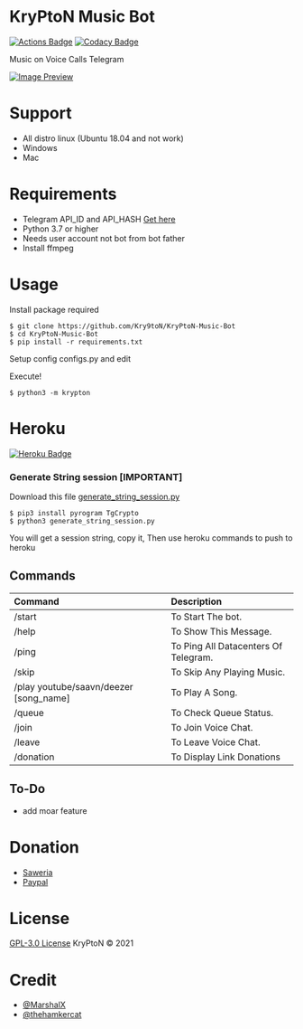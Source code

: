 # KryPtoN Music Bot

[![Actions Badge](https://img.shields.io/github/workflow/status/Kry9toN/KryPtoN-Music-Bot/PyCheck/master?label=Build&style=flat-square&logo=github-actions&logoColor=white&color=98CE00)](https://github.com/Kry9toN/KryPtoN-Music-Bot/actions)
[![Codacy Badge](https://app.codacy.com/project/badge/Grade/6275e97d871b45458235492edfa77745)](https://www.codacy.com/gh/Kry9toN/KryPtoN-Music-Bot/dashboard?utm_source=github.com&amp;utm_medium=referral&amp;utm_content=Kry9toN/KryPtoN-Music-Bot&amp;utm_campaign=Badge_Grade)

Music on Voice Calls Telegram

[![Image Preview](https://raw.githubusercontent.com/Kry9toN/KryPtoN-Music-Bot/master/etc/preview.jpg)](https://github.com/Kry9toN/KryPtoN-Music-Bot)

# Support
- All distro linux (Ubuntu 18.04 and not work)
- Windows
- Mac

# Requirements
- Telegram API_ID and API_HASH [Get here](https://my.telegram.org/apps)
- Python 3.7 or higher
- Needs user account not bot from bot father
- Install ffmpeg

# Usage
Install package required
```
$ git clone https://github.com/Kry9toN/KryPtoN-Music-Bot
$ cd KryPtoN-Music-Bot
$ pip install -r requirements.txt
```
Setup config
configs.py and edit

Execute!
```
$ python3 -m krypton
```

# Heroku 

[![Heroku Badge](https://www.herokucdn.com/deploy/button.svg)](https://heroku.com/deploy?template=https://github.com/Kry9toN/KryPtoN-Music-Bot/tree/master)

### Generate String session [IMPORTANT]
Download this file [generate_string_session.py](https://raw.githubusercontent.com/Kry9toN/KryPtoN-Music-Bot/master/generate_string_session.py)

```
$ pip3 install pyrogram TgCrypto
$ python3 generate_string_session.py
```
You will get a session string, copy it, Then use heroku commands to push to heroku

## Commands
Command | Description
:--- | :---
/start | To Start The bot.
/help | To Show This Message.
/ping | To Ping All Datacenters Of Telegram.
/skip | To Skip Any Playing Music.
/play youtube/saavn/deezer [song_name] | To Play A Song.
/queue | To Check Queue Status.
/join | To Join Voice Chat.
/leave | To Leave Voice Chat.
/donation | To Display Link Donations

## To-Do
- add moar feature

# Donation
- [Saweria](https://saweria.co/donate/Kry9toN)
- [Paypal](https://www.paypal.me/KomodoOS)

# License
[GPL-3.0 License](https://github.com/Kry9toN/KryPtoN-Music-Bot/blob/master/LICENSE.md) KryPtoN © 2021

# Credit
- [@MarshalX](https://github.com/MarshalX)
- [@thehamkercat](https://github.com/thehamkercat)
